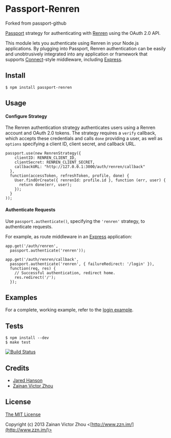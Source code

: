 # Passport-Renren

Forked from passport-github

[Passport](http://passportjs.org/) strategy for authenticating with [Renren](https://renren.com/)
using the OAuth 2.0 API.

This module lets you authenticate using Renren in your Node.js applications.
By plugging into Passport, Renren authentication can be easily and
unobtrusively integrated into any application or framework that supports
[Connect](http://www.senchalabs.org/connect/)-style middleware, including
[Express](http://expressjs.com/).

## Install

    $ npm install passport-renren

## Usage

#### Configure Strategy

The Renren authentication strategy authenticates users using a Renren account
and OAuth 2.0 tokens.  The strategy requires a `verify` callback, which accepts
these credentials and calls `done` providing a user, as well as `options`
specifying a client ID, client secret, and callback URL.

    passport.use(new RenrenStrategy({
        clientID: RENREN_CLIENT_ID,
        clientSecret: RENREN_CLIENT_SECRET,
        callbackURL: "http://127.0.0.1:3000/auth/renren/callback"
      },
      function(accessToken, refreshToken, profile, done) {
        User.findOrCreate({ renrenId: profile.id }, function (err, user) {
          return done(err, user);
        });
      }
    ));

#### Authenticate Requests

Use `passport.authenticate()`, specifying the `'renren'` strategy, to
authenticate requests.

For example, as route middleware in an [Express](http://expressjs.com/)
application:

    app.get('/auth/renren',
      passport.authenticate('renren'));

    app.get('/auth/renren/callback',
      passport.authenticate('renren', { failureRedirect: '/login' }),
      function(req, res) {
        // Successful authentication, redirect home.
        res.redirect('/');
      });

## Examples

For a complete, working example, refer to the [login example](https://github.com/xinbenlv/passport-renren/tree/master/examples/login).

## Tests

    $ npm install --dev
    $ make test

[![Build Status](https://secure.travis-ci.org/xinbenlv/passport-renren.png)](http://travis-ci.org/xinbenlv/passport-renren)

## Credits

  - [Jared Hanson](http://github.com/jaredhanson)
  - [Zainan Victor Zhou](http://github.com/xinbenlv)


## License

[The MIT License](http://opensource.org/licenses/MIT)

Copyright (c) 2013 Zainan Victor Zhou <[http://www.zzn.im/](http://www.zzn.im/)>

